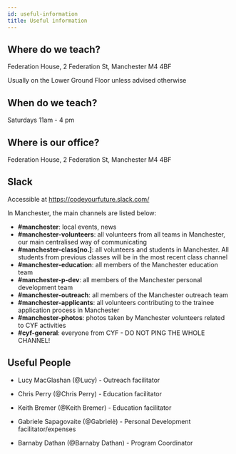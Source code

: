 ```yaml
---
id: useful-information
title: Useful information
---
```


## Where do we teach?

Federation House,
2 Federation St,
Manchester
M4 4BF

Usually on the Lower Ground Floor unless advised otherwise

## When do we teach?

Saturdays 11am - 4 pm

## Where is our office?

Federation House,
2 Federation St,
Manchester
M4 4BF

## Slack

Accessible at https://codeyourfuture.slack.com/

In Manchester, the main channels are listed below:

- **\#manchester**: local events, news
- **\#manchester-volunteers**: all volunteers from all teams in Manchester, our main centralised way of communicating
- **\#manchester-class[no.]**: all volunteers and students in Manchester. All students from previous classes will be in the most recent class channel
- **\#manchester-education**: all members of the Manchester education team
- **\#manchester-p-dev**: all members of the Manchester personal development team
- **\#manchester-outreach**: all members of the Manchester outreach team
- **\#manchester-applicants**: all volunteers contributing to the trainee application process in Manchester
- **\#manchester-photos**: photos taken by Manchester volunteers related to CYF activities
- **\#cyf-general**: everyone from CYF - DO NOT PING THE WHOLE CHANNEL!

## Useful People

- Lucy MacGlashan (@Lucy) - Outreach facilitator

- Chris Perry (@Chris Perry) - Education facilitator

- Keith Bremer (@Keith Bremer) - Education facilitator

- Gabriele Sapagovaite (@Gabrielė) - Personal Development facilitator/expenses

- Barnaby Dathan (@Barnaby Dathan) - Program Coordinator

